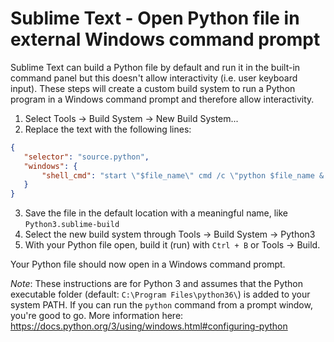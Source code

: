 # Sublime Text - Open Python file in external Windows command prompt

Sublime Text can build a Python file by default and run it in the built-in command panel but this doesn't allow interactivity (i.e. user keyboard input). These steps will create a custom build system to run a Python program in a Windows command prompt and therefore allow interactivity.

1. Select Tools -> Build System -> New Build System...
2. Replace the text with the following lines:

 ```json
 {
    "selector": "source.python",
    "windows": {
        "shell_cmd": "start \"$file_name\" cmd /c \"python $file_name & pause\"",
    }
 }
 ```
3. Save the file in the default location with a meaningful name, like `Python3.sublime-build`
4. Select the new build system through Tools -> Build System -> Python3
5. With your Python file open, build it (run) with `Ctrl + B` or Tools -> Build.

Your Python file should now open in a Windows command prompt. 

*Note*: These instructions are for Python 3 and assumes that the Python executable folder (default: `C:\Program Files\python36\`) is added to your system PATH. If you can run the `python` command from a prompt window, you're good to go. More information here: https://docs.python.org/3/using/windows.html#configuring-python